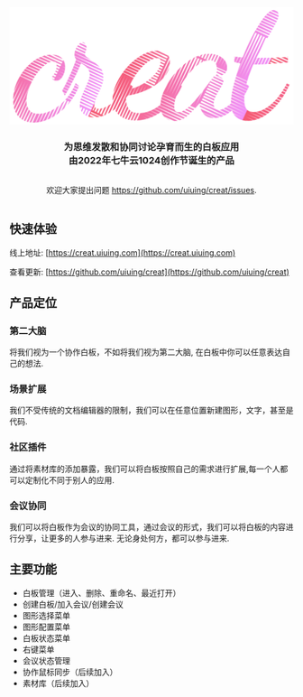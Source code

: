 

<div align="center" style="display:flex;flex-direction:column;">
  <a href="https://excalidraw.com">
    <img width="540" src="./front/creat-render/src/routes/Home/components/FixedBanner/banner.png" alt="Excalidraw logo: Sketch handrawn like diagrams." />
  </a>
  <h3>为思维发散和协同讨论孕育而生的白板应用<br>由2022年七牛云1024创作节诞生的产品</br>
  </h3>
  <p> 欢迎大家提出问题 <a target="_blank" href="https://github.com/uiuing/creat/issues">https://github.com/uiuing/creat/issues</a>.</p>
</div>

## 快速体验

线上地址: [https://creat.uiuing.com](https://creat.uiuing.com)

查看更新: [https://github.com/uiuing/creat](https://github.com/uiuing/creat)

## 产品定位

### 第二大脑
将我们视为一个协作白板，不如将我们视为第二大脑, 在白板中你可以任意表达自己的想法.

### 场景扩展

我们不受传统的文档编辑器的限制，我们可以在任意位置新建图形，文字，甚至是代码.

### 社区插件

通过将素材库的添加暴露，我们可以将白板按照自己的需求进行扩展,每一个人都可以定制化不同于别人的应用.

### 会议协同

我们可以将白板作为会议的协同工具，通过会议的形式，我们可以将白板的内容进行分享，让更多的人参与进来. 无论身处何方，都可以参与进来.

## 主要功能

* 白板管理（进入、删除、重命名、最近打开）
* 创建白板/加入会议/创建会议
* 图形选择菜单
* 图形配置菜单
* 白板状态菜单
* 右键菜单
* 会议状态管理
* 协作鼠标同步（后续加入）
* 素材库（后续加入）
